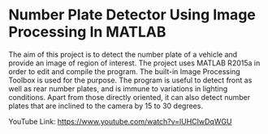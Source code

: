 # Number Plate Detector Using Image Processing In MATLAB
The aim of this project is to detect the number plate of a vehicle and provide an image of region of interest. The project uses MATLAB R2015a in order to edit and compile the program. The built-in Image Processing Toolbox is used for the purpose.  The program is useful to detect front as well as rear number plates, and is immune to variations in lighting conditions. Apart from those directly oriented, it can also detect number plates that are inclined to the camera by 15 to 30 degrees.

YouTube Link: https://www.youtube.com/watch?v=lUHCIwDqWGU
